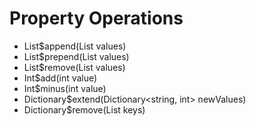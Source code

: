 # Property Operations
 - List$append(List<T> values)
 - List$prepend(List<T> values)
 - List$remove(List<T> values)
 - Int$add(int value)
 - Int$minus(int value)
 - Dictionary$extend(Dictionary<string, int> newValues)
 - Dictionary$remove(List<string> keys)
